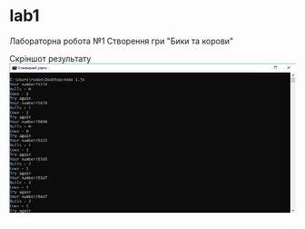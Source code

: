 # lab1
Лабораторна робота №1
Створення гри "Бики та корови"


Скріншот результату
![Скріншот результату](scr.png)
